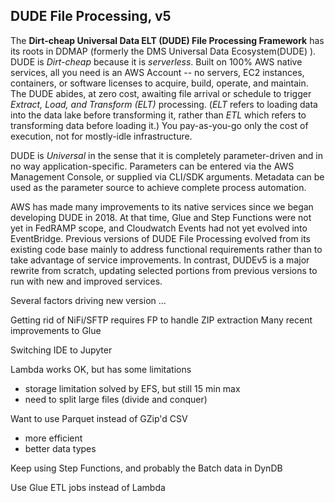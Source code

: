 ## DUDE File Processing, v5

The **Dirt-cheap Universal Data ELT (DUDE) File Processing Framework** has its roots in DDMAP (formerly the DMS Universal Data Ecosystem(DUDE) ). DUDE is *Dirt-cheap* because it is *serverless*.   Built on 100% AWS native services, all you need is an AWS Account -- no servers, EC2 instances, containers, or software licenses to acquire, build, operate, and maintain.   The DUDE abides, at zero cost, awaiting file arrival or schedule to trigger *Extract, Load, and Transform (ELT)* processing.  (*ELT* refers to loading data into the data lake before transforming it, rather than *ETL* which refers to transforming data before loading it.)  You pay-as-you-go only the cost of execution, not for mostly-idle infrastructure.

DUDE is *Universal* in the sense that it is completely parameter-driven and in no way application-specific.   Parameters can be entered via the AWS Management Console, or supplied via CLI/SDK arguments.  Metadata can be used as the parameter source to achieve complete process automation.

AWS has made many improvements to its native services since we began developing DUDE in 2018.  At that time, Glue and Step Functions were not yet in FedRAMP scope, and Cloudwatch Events had not yet evolved into EventBridge.  Previous versions of DUDE File Processing evolved from its existing code base mainly to address functional requirements rather than to take advantage of service improvements.  In contrast, DUDEv5 is a major rewrite from scratch, updating selected portions from previous versions to run with new and improved services.

Several factors driving new version ...

Getting rid of NiFi/SFTP requires FP to handle ZIP extraction
Many recent improvements to Glue

Switching IDE to Jupyter 

Lambda works OK, but has some limitations
- storage limitation solved by EFS, but still 15 min max
- need to split large files (divide and conquer)

Want to use Parquet instead of GZip'd CSV
- more efficient
- better data types

Keep using Step Functions, and probably the Batch data in DynDB

Use Glue ETL jobs instead of Lambda
